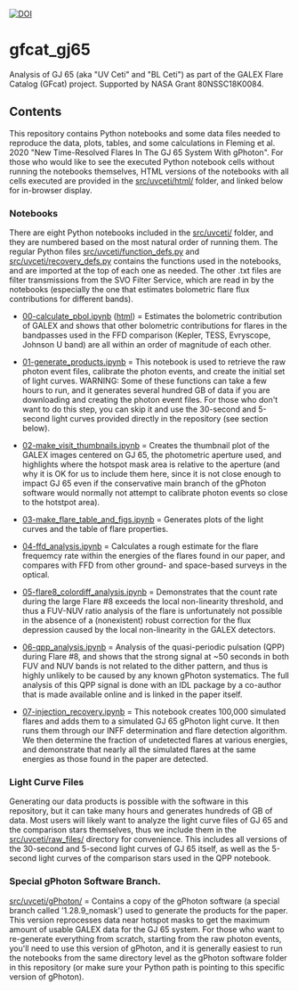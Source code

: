 [![DOI](https://zenodo.org/badge/258297519.svg)](https://zenodo.org/badge/latestdoi/258297519)

# gfcat_gj65
Analysis of GJ 65 (aka "UV Ceti" and "BL Ceti") as part of the GALEX Flare Catalog (GFcat) project.  Supported by NASA Grant 80NSSC18K0084.

## Contents
This repository contains Python notebooks and some data files needed to reproduce the data, plots, tables, and some calculations in Fleming et al. 2020 "New Time-Resolved Flares In The GJ 65 System With gPhoton".  For those who would like to see the executed Python notebook cells without running the notebooks themselves, HTML versions of the notebooks with all cells executed are provided in the [src/uvceti/html/](src/uvceti/html/) folder, and linked below for in-browser display.

### Notebooks
There are eight Python notebooks included in the [src/uvceti/](src/uvceti/) folder, and they are numbered based on the most natural order of running them.  The regular Python files [src/uvceti/function_defs.py](src/uvceti/function_defs.py) and [src/uvceti/recovery_defs.py](src/uvceti/recovery_defs.py) contains the functions used in the notebooks, and are imported at the top of each one as needed.  The other .txt files are filter transmissions from the SVO Filter Service, which are read in by the notebooks (especially the one that estimates bolometric flare flux contributions for different bands).

  - [00-calculate_pbol.ipynb](src/uvceti/00-calculate_pbol.ipynb) ([html](http://htmlpreview.github.io/?https://github.com/MillionConcepts/gfcat_gj65/blob/master/src/uvceti/html/00-calculate_pbol.html)) = Estimates the bolometric contribution of GALEX and shows that other bolometric contributions for flares in the bandpasses used in the FFD comparison (Kepler, TESS, Evryscope, Johnson U band) are all within an order of magnitude of each other.
  
  - [01-generate_products.ipynb](src/uvceti/01-generate_products.ipynb) = This notebook is used to retrieve the raw photon event files, calibrate the photon events, and create the initial set of light curves.  WARNING: Some of these functions can take a few hours to run, and it generates several hundred GB of data if you are downloading and creating the photon event files.  For those who don't want to do this step, you can skip it and use the 30-second and 5-second light curves provided directly in the repository (see section below).

  - [02-make_visit_thumbnails.ipynb](src/uvceti/02-make_visit_thumbnails.ipynb) = Creates the thumbnail plot of the GALEX images centered on GJ 65, the photometric aperture used, and highlights where the hotspot mask area is relative to the aperture (and why it is OK for us to include them here, since it is not close enough to impact GJ 65 even if the conservative main branch of the gPhoton software would normally not attempt to calibrate photon events so close to the hotstpot area).

  - [03-make_flare_table_and_figs.ipynb](src/uvceti/03-make_flare_table_and_figs.ipynb) = Generates plots of the light curves and the table of flare properties.

  - [04-ffd_analysis.ipynb](src/uvceti/04-ffd_analysis.ipynb) = Calculates a rough estimate for the flare frequemcy rate within the energies of the flares found in our paper, and compares with FFD from other ground- and space-based surveys in the optical.

  - [05-flare8_colordiff_analysis.ipynb](src/uvceti/05-flare8_colordiff_analysis.ipynb) = Demonstrates that the count rate during the large Flare #8 exceeds the local non-linearity threshold, and thus a FUV-NUV ratio analysis of the flare is unfortunately not possible in the absence of a (nonexistent) robust correction for the flux depression caused by the local non-linearity in the GALEX detectors.

  - [06-qpp_analysis.ipynb](src/uvceti/06-qpp_analysis.ipynb) = Analysis of the quasi-periodic pulsation (QPP) during Flare #8, and shows that the strong signal at ~50 seconds in both FUV and NUV bands is not related to the dither pattern, and thus is highly unlikely to be caused by any known gPhoton systematics.  The full analysis of this QPP signal is done with an IDL package by a co-author that is made available online and is linked in the paper itself.

  - [07-injection_recovery.ipynb](src/uvceti/07-injection_recovery.ipynb) = This notebook creates 100,000 simulated flares and adds them to a simulated GJ 65 gPhoton light curve.  It then runs them through our INFF determination and flare detection algorithm.  We then determine the fraction of undetected flares at various energies, and demonstrate that nearly all the simulated flares at the same energies as those found in the paper are detected.

### Light Curve Files
Generating our data products is possible with the software in this repository, but it can take many hours and generates hundreds of GB of data.  Most users will likely want to analyze the light curve files of GJ 65 and the comparison stars themselves, thus we include them in the [src/uvceti/raw_files/](src/uvceti/raw_files/) directory for convenience.  This includes all versions of the 30-second and 5-second light curves of GJ 65 itself, as well as the 5-second light curves of the comparison stars used in the QPP notebook.

### Special gPhoton Software Branch.
[src/uvceti/gPhoton/](src/uvceti/gPhoton/) = Contains a copy of the gPhoton software (a special branch called '1.28.9_nomask') used to generate the products for the paper.  This version reprocesses data near hotspot masks to get the maximum amount of usable GALEX data for the GJ 65 system.  For those who want to re-generate everything from scratch, starting from the raw photon events, you'll need to use this version of gPhoton, and it is generally easiest to run the notebooks from the same directory level as the gPhoton software folder in this repository (or make sure your Python path is pointing to this specific version of gPhoton).
